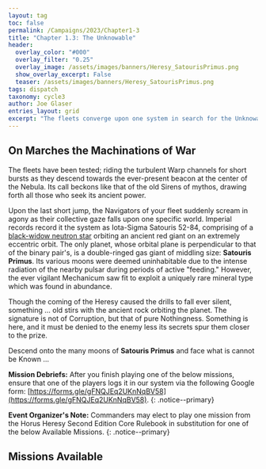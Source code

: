 ```yaml
---
layout: tag
toc: false
permalink: /Campaigns/2023/Chapter1-3
title: "Chapter 1.3: The Unknowable"
header:
  overlay_color: "#000"
  overlay_filter: "0.25"
  overlay_image: /assets/images/banners/Heresy_SatourisPrimus.png
  show_overlay_excerpt: False
  teaser: /assets/images/banners/Heresy_SatourisPrimus.png
tags: dispatch
taxonomy: cycle3
author: Joe Glaser
entries_layout: grid
excerpt: "The fleets converge upon one system in search for the Unknowable: Satouris Primus"
---
```


## On Marches the Machinations of War
The fleets have been tested; riding the turbulent Warp channels for short bursts as they descend towards the ever-present beacon at the center of the Nebula. Its call beckons like that of the old Sirens of mythos, drawing forth all those who seek its ancient power.

Upon the last short jump, the Navigators of your fleet suddenly scream in agony as their collective gaze falls upon one specific world. Imperial records record it the system as Iota-Sigma Satouris 52-84, comprising of a [black-widow neutron star](https://en.wikipedia.org/wiki/Black_Widow_Pulsar) orbiting an ancient red giant on an extremely eccentric orbit. The only planet, whose orbital plane is perpendicular to that of the binary pair's, is a double-ringed gas giant of middling size: **Satouris Primus**. Its various moons were deemed uninhabitable due to the intense radiation of the nearby pulsar during periods of active "feeding." However, the ever vigilant Mechanicum saw fit to exploit a uniquely rare mineral type which was found in abundance. 

Though the coming of the Heresy caused the drills to fall ever silent, something ... old stirs with the ancient rock orbiting the planet. The signature is not of Corruption, but that of pure Nothingness. Something is here, and it must be denied to the enemy less its secrets spur them closer to the prize.

Descend onto the many moons of **Satouris Primus** and face what is cannot be Known ...

**Mission Debriefs:** After you finish playing one of the below missions, ensure that one of the players logs it in our system via the following Google form: [https://forms.gle/gFNQJEq2UKnNqBV58](https://forms.gle/gFNQJEq2UKnNqBV58).
{: .notice--primary}

**Event Organizer's Note:** Commanders may elect to play one mission from the Horus Heresy Second Edition Core Rulebook in substitution for one of the below Available Missions.
{: .notice--primary}

## Missions Available